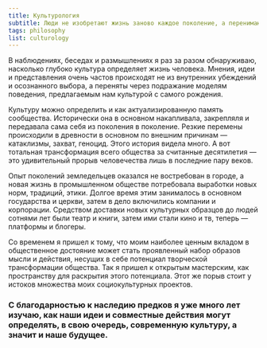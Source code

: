 ```yaml
---
title: Культурология
subtitle: Люди не изобретают жизнь заново каждое поколение, а перенимают большую часть образцов мысли и поведения из культурной среды вокруг. 
tags: philosophy
list: culturology
---
```


В наблюдениях, беседах и размышлениях я раз за разом обнаруживаю, насколько глубоко культура определяет жизнь человека. Мнения, идеи и представления очень частов происходят не из внутренних убеждений и осознанного выбора, а переняты через подражание моделям поведения, предлагаемым нам культурой с самого рождения.

Культуру можно определить и как актуализированную память сообщества. Исторически она в основном накапливала, закрепляля и передавала сама себя из поколения в поколение. Резкие перемены происходили в древности в основном по внешним причинам — катаклизмы, захват, геноцид. Этого история видела много. А вот тотальная трансформация всего общества за считанные десятилетия — это удивительный прорыв человечества лишь в последние пару веков.

Опыт поколений земледельцев оказался не востребован в городе, а новая жизнь в промышленном обществе потребовала выработки новых норм, традиций, этики. Долгое время этим занималось в основном государства и церкви, затем в дело включились компании и корпорации. Средством доставки новых культурных образцов до людей сотнями лет были театр и книги, затем ими стали кино и тв, теперь — платформы и блогеры. 

Со временем я пришел к тому, что моим наиболее ценным вкладом в общественное достояние может стать проявленный набор образов мысли и действия, несущих в себе потенциал творческой трансформации общества. Так я пришел к открытым мастерским, как пространству для раскрытия этого потенциала. Этот же порыв стоит у истоков множества моих социокультурных проектов.

### С благодарностью к наследию предков я уже много лет изучаю, как наши идеи и совместные действия могут определять, в свою очередь, современную культуру, а значит и наше будущее.